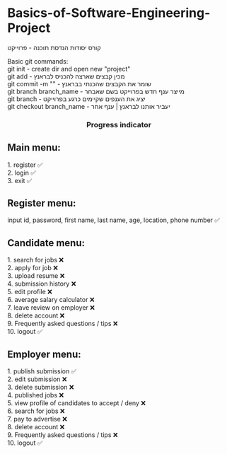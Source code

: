 # Basics-of-Software-Engineering-Project
קורס יסודות הנדסת תוכנה - פרוייקט

Basic git commands:<br />
git init - create dir and open new "project"<br />
git add - מכין קבצים שארצה להכניס לבראנץ<br />
git commit -m "" - שומר את הקבצים שהכנתי בבראנץ<br />
git branch branch_name - מייצר ענף חדש בפרוייקט בשם שאבחר<br />
git branch - יציג את הענפים שקיימים כרגע בפרוייקט<br />
git checkout branch_name - יעביר אותנו לבראנץ | ענף אחר<br />


<h3 align="center">Progress indicator<h3>
<h2 align="left"> Main menu: </h2>
1.	register ✅<br />
2.	login ✅<br />
3.	exit ✅<br />

<h2 align="left"> Register menu: </h2>
input id, password, first name, last name, age, location, phone number ✅<br />

<h2 align="left"> Candidate menu: </h2>
1.	search for jobs ❌<br />
2.	apply for job ❌<br />
3.	upload resume ❌<br />
4.	submission history ❌<br />
5.	edit profile ❌<br />
6.	average salary calculator ❌<br />
7.	leave review on employer ❌<br />
8.	delete account ❌<br />
9.	Frequently asked questions / tips ❌<br />
10.	logout ✅<br />

<h2 align="left"> Employer menu: </h2>
1.	publish submission ✅<br />
2.	edit submission ❌<br />
3.	delete submission ❌<br />
4.	published jobs ❌<br />
5.	view profile of candidates to accept / deny ❌<br />
6.	search for jobs ❌<br />
7.	pay to advertise ❌<br />
8.	delete account ❌<br />
9.	Frequently asked questions / tips ❌<br />
10.	logout ✅<br />
